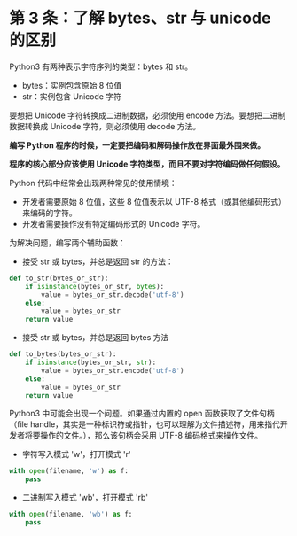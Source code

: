 # 第 3 条：了解 bytes、str 与 unicode 的区别

Python3 有两种表示字符序列的类型：bytes 和 str。

- bytes：实例包含原始 8 位值
- str：实例包含 Unicode 字符

要想把 Unicode 字符转换成二进制数据，必须使用 encode 方法。要想把二进制数据转换成 Unicode 字符，则必须使用 decode 方法。

**编写 Python 程序的时候，一定要把编码和解码操作放在界面最外围来做。**

**程序的核心部分应该使用 Unicode 字符类型，而且不要对字符编码做任何假设。**

Python 代码中经常会出现两种常见的使用情境：

- 开发者需要原始 8 位值，这些 8 位值表示以 UTF-8 格式（或其他编码形式）来编码的字符。
- 开发者需要操作没有特定编码形式的 Unicode 字符。

为解决问题，编写两个辅助函数：

- 接受 str 或 bytes，并总是返回 str 的方法：

```python
def to_str(bytes_or_str):
    if isinstance(bytes_or_str, bytes):
        value = bytes_or_str.decode('utf-8')
    else:
        value = bytes_or_str
    return value
```

- 接受 str 或 bytes，并总是返回 bytes 方法

```python
def to_bytes(bytes_or_str):
    if isinstance(bytes_or_str, str):
        value = bytes_or_str.encode('utf-8')
    else:
        value = bytes_or_str
    return value
```

Python3 中可能会出现一个问题。如果通过内置的 open 函数获取了文件句柄（file handle，其实是一种标识符或指针，也可以理解为文件描述符，用来指代开发者将要操作的文件。），那么该句柄会采用 UTF-8 编码格式来操作文件。

- 字符写入模式 'w'，打开模式 'r'

```python
with open(filename, 'w') as f:
    pass
```

- 二进制写入模式 'wb'，打开模式 'rb'

```python
with open(filename, 'wb') as f:
    pass
```

